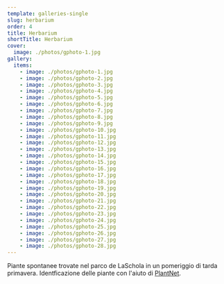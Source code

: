 ```yaml
---
template: galleries-single
slug: herbarium
order: 4
title: Herbarium
shortTitle: Herbarium
cover:
  image: ./photos/gphoto-1.jpg
gallery:
  items:
    - image: ./photos/gphoto-1.jpg
    - image: ./photos/gphoto-2.jpg
    - image: ./photos/gphoto-3.jpg
    - image: ./photos/gphoto-4.jpg
    - image: ./photos/gphoto-5.jpg
    - image: ./photos/gphoto-6.jpg
    - image: ./photos/gphoto-7.jpg
    - image: ./photos/gphoto-8.jpg
    - image: ./photos/gphoto-9.jpg
    - image: ./photos/gphoto-10.jpg
    - image: ./photos/gphoto-11.jpg
    - image: ./photos/gphoto-12.jpg
    - image: ./photos/gphoto-13.jpg
    - image: ./photos/gphoto-14.jpg
    - image: ./photos/gphoto-15.jpg
    - image: ./photos/gphoto-16.jpg
    - image: ./photos/gphoto-17.jpg
    - image: ./photos/gphoto-18.jpg
    - image: ./photos/gphoto-19.jpg
    - image: ./photos/gphoto-20.jpg
    - image: ./photos/gphoto-21.jpg
    - image: ./photos/gphoto-22.jpg
    - image: ./photos/gphoto-23.jpg
    - image: ./photos/gphoto-24.jpg
    - image: ./photos/gphoto-25.jpg
    - image: ./photos/gphoto-26.jpg
    - image: ./photos/gphoto-27.jpg
    - image: ./photos/gphoto-28.jpg
---
```


Piante spontanee trovate nel parco de LaSchola in un pomeriggio di tarda primavera. Identficazione delle piante con l'aiuto di [PlantNet](https://identify.plantnet.org/).
